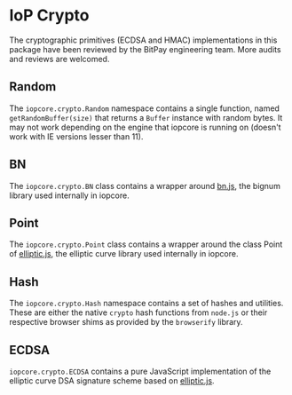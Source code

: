 # IoP Crypto
The cryptographic primitives (ECDSA and HMAC) implementations in this package have been reviewed by the BitPay engineering team. More audits and reviews are welcomed.

## Random
The `iopcore.crypto.Random` namespace contains a single function, named `getRandomBuffer(size)` that returns a `Buffer` instance with random bytes. It may not work depending on the engine that iopcore is running on (doesn't work with IE versions lesser than 11).

## BN
The `iopcore.crypto.BN` class contains a wrapper around [bn.js](https://github.com/indutny/bn.js), the bignum library used internally in iopcore.

## Point
The `iopcore.crypto.Point` class contains a wrapper around the class Point of [elliptic.js](https://github.com/indutny/elliptic), the elliptic curve library used internally in iopcore.

## Hash
The `iopcore.crypto.Hash` namespace contains a set of hashes and utilities. These are either the native `crypto` hash functions from `node.js` or their respective browser shims as provided by the `browserify` library.

## ECDSA
`iopcore.crypto.ECDSA` contains a pure JavaScript implementation of the elliptic curve DSA signature scheme based on [elliptic.js](https://github.com/indutny/elliptic).
